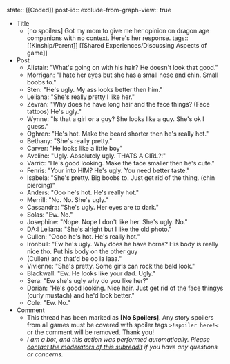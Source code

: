 state:: [[Coded]]
post-id::
exclude-from-graph-view:: true

- Title
  - [no spoilers] Got my mom to give me her opinion on dragon age companions with no context. Here's her response.
    tags:: [[Kinship/Parent]] [[Shared Experiences/Discussing Aspects of game]]
- Post
  - Alistair: "What's going on with his hair? He doesn't look that good."
  - Morrigan: "I hate her eyes but she has a small nose and chin. Small boobs to."
  - Sten: "He's ugly. My ass looks better then him."
  - Leliana: "She's really pretty I like her."
  - Zevran: "Why does he have long hair and the face things? (Face tattoos) He's ugly."
  - Wynne: "Is that a girl or a guy? She looks like a guy. She's ok I guess."
  - Oghren: "He's hot. Make the beard shorter then he's really hot."
  - Bethany: "She's really pretty."
  - Carver: "He looks like a little boy"
  - Aveline: "Ugly. Absolutely ugly. THATS A GIRL?!"
  - Varric: "He's good looking. Make the face smaller then he's cute."
  - Fenris: "Your into HIM? He's ugly. You need better taste."
  - Isabela: "She's pretty. Big boobs to. Just get rid of the thing. (chin piercing)"
  - Anders: "Ooo he's hot. He's really hot."
  - Merrill: "No. No. She's ugly."
  - Cassandra: "She's ugly. Her eyes are to dark."
  - Solas: "Ew. No."
  - Josephine: "Nope. Nope I don't like her. She's ugly. No."
  - DA:I Leliana: "She's alright but I like the old photo."
  - Cullen: "Oooo he's hot. He's really hot."
  - Ironbull: "Ew he's ugly. Why does he have horns? His body is really nice tho. Put his body on the other guy
  - (Cullen) and that'd be oo la laaa."
  - Vivienne: "She's pretty. Some girls can rock the bald look."
  - Blackwall: "Ew. He looks like your dad. Ugly."
  - Sera: "Ew she's ugly why do you like her?"
  - Dorian: "He's good looking. Nice hair. Just get rid of the face thingys (curly mustach) and he'd look better."
  - Cole: "Ew. No."
- Comment
  - This thread has been marked as **[No Spoilers]**. Any story spoilers from all games must be covered with spoiler tags `>!spoiler here!<` or the comment will be removed. Thank you!
  - _I am a bot, and this action was performed automatically. Please [contact the moderators of this subreddit](/message/compose/?to=/r/dragonage) if you have any questions or concerns._
